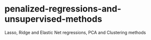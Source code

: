 # penalized-regressions-and-unsupervised-methods
Lasso, Ridge and Elastic Net regressions, PCA and Clustering methods
